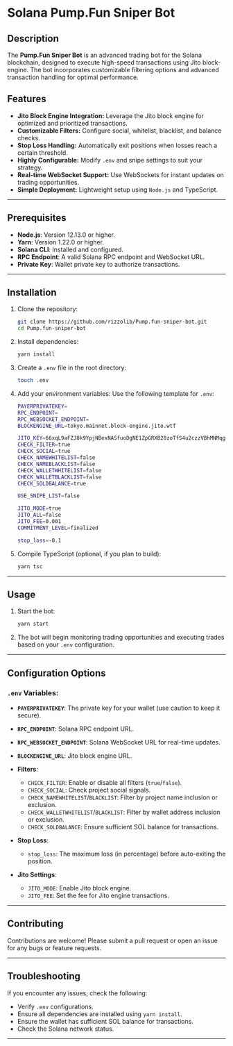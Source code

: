 
# Solana Pump.Fun Sniper Bot

## Description
The **Pump.Fun Sniper Bot** is an advanced trading bot for the Solana blockchain, designed to execute high-speed transactions using Jito block-engine. The bot incorporates customizable filtering options and advanced transaction handling for optimal performance.

## Features
- **Jito Block Engine Integration:** Leverage the Jito block engine for optimized and prioritized transactions.
- **Customizable Filters:** Configure social, whitelist, blacklist, and balance checks.
- **Stop Loss Handling:** Automatically exit positions when losses reach a certain threshold.
- **Highly Configurable:** Modify `.env` and snipe settings to suit your strategy.
- **Real-time WebSocket Support:** Use WebSockets for instant updates on trading opportunities.
- **Simple Deployment:** Lightweight setup using `Node.js` and TypeScript.

---

## Prerequisites
- **Node.js**: Version 12.13.0 or higher.
- **Yarn**: Version 1.22.0 or higher.
- **Solana CLI**: Installed and configured.
- **RPC Endpoint**: A valid Solana RPC endpoint and WebSocket URL.
- **Private Key**: Wallet private key to authorize transactions.

---

## Installation

1. Clone the repository:
   ```bash
   git clone https://github.com/rizzolib/Pump.fun-sniper-bot.git
   cd Pump.fun-sniper-bot
   ```

2. Install dependencies:
   ```bash
   yarn install
   ```

3. Create a `.env` file in the root directory:
   ```bash
   touch .env
   ```

4. Add your environment variables:
   Use the following template for `.env`:
   ```bash
   PAYERPRIVATEKEY=
   RPC_ENDPOINT=
   RPC_WEBSOCKET_ENDPOINT=
   BLOCKENGINE_URL=tokyo.mainnet.block-engine.jito.wtf

   JITO_KEY=66xqL9aFZJ8k9YpjNBexNASfuoDgNE1ZpGRXB28zoTfS4u2czzVBhMNMqgZYFeMN8FnUi6gMzXWgVYRHkTZ6yuLC
   CHECK_FILTER=true
   CHECK_SOCIAL=true
   CHECK_NAMEWHITELIST=false
   CHECK_NAMEBLACKLIST=false
   CHECK_WALLETWHITELIST=false
   CHECK_WALLETBLACKLIST=false
   CHECK_SOLDBALANCE=true

   USE_SNIPE_LIST=false

   JITO_MODE=true
   JITO_ALL=false
   JITO_FEE=0.001
   COMMITMENT_LEVEL=finalized

   stop_loss=-0.1
   ```

5. Compile TypeScript (optional, if you plan to build):
   ```bash
   yarn tsc
   ```

---

## Usage

1. Start the bot:
   ```bash
   yarn start
   ```

2. The bot will begin monitoring trading opportunities and executing trades based on your `.env` configuration.

---

## Configuration Options

### `.env` Variables:
- **`PAYERPRIVATEKEY`**: The private key for your wallet (use caution to keep it secure).
- **`RPC_ENDPOINT`**: Solana RPC endpoint URL.
- **`RPC_WEBSOCKET_ENDPOINT`**: Solana WebSocket URL for real-time updates.
- **`BLOCKENGINE_URL`**: Jito block engine URL.
- **Filters**:
  - `CHECK_FILTER`: Enable or disable all filters (`true`/`false`).
  - `CHECK_SOCIAL`: Check project social signals.
  - `CHECK_NAMEWHITELIST`/`BLACKLIST`: Filter by project name inclusion or exclusion.
  - `CHECK_WALLETWHITELIST`/`BLACKLIST`: Filter by wallet address inclusion or exclusion.
  - `CHECK_SOLDBALANCE`: Ensure sufficient SOL balance for transactions.

- **Stop Loss**:
  - `stop_loss`: The maximum loss (in percentage) before auto-exiting the position.

- **Jito Settings**:
  - `JITO_MODE`: Enable Jito block engine.
  - `JITO_FEE`: Set the fee for Jito engine transactions.

---

## Contributing

Contributions are welcome! Please submit a pull request or open an issue for any bugs or feature requests.

---

## Troubleshooting
If you encounter any issues, check the following:
- Verify `.env` configurations.
- Ensure all dependencies are installed using `yarn install`.
- Ensure the wallet has sufficient SOL balance for transactions.
- Check the Solana network status.

---


